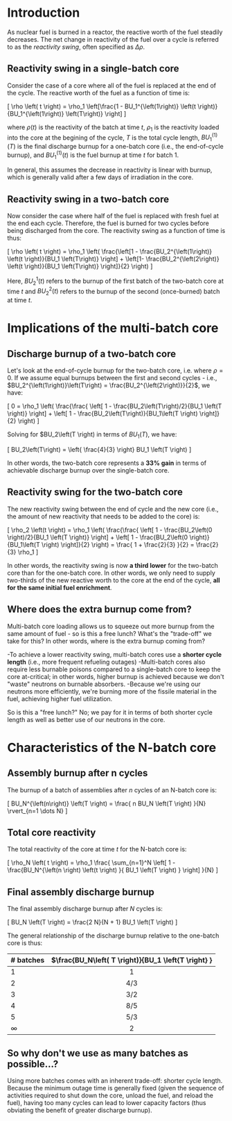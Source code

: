 # Introduction

As nuclear fuel is burned in a reactor, the reactive worth of the fuel steadily decreases. The net change in reactivity of the fuel over a cycle is referred to as the *reactivity swing*, often specified as $\Delta \rho$.

## Reactivity swing in a single-batch core

Consider the case of a core where all of the fuel is replaced at the end of the cycle. The reactive worth of the fuel as a function of time is:

\[ \rho \left( t \right) = \rho_1 \left\[\frac{1 - BU_1^{\left(1\right)} \left(t \right)}{BU_1^{\left(1\right)} \left(T\right)} \right] \] 

where $\rho \left(t\right)$ is the reactivity of the batch at time *t*, $\rho_1$ is the reactivity loaded into the core at the begining of the cycle, *T* is the total cycle length, $BU_1^{\left(1\right)} \left(T\right)$ is the final discharge burnup for a one-batch core (i.e., the end-of-cycle burnup), and $BU_1^{\left(1\right)} \left(t \right)$ is the fuel burnup at time *t* for batch 1. 

In general, this assumes the decrease in reactivity is linear with burnup, which is generally valid after a few days of irradiation in the core.

## Reactivity swing in a two-batch core

Now consider the case where half of the fuel is replaced with fresh fuel at the end each cycle. Therefore, the fuel is burned for two cycles before being discharged from the core. The reactivity swing as a function of time is thus:

\[ \rho \left( t \right) = \rho_1 \left( \frac{\left\[1 - \frac{BU_2^{\left(1\right)} \left(t \right)}{BU_1 \left(T\right)} \right] + \left\[1- \frac{BU_2^{\left(2\right)} \left(t \right)}{BU_1 \left(T\right)} \right]}{2} \right) \] 

Here, $BU_2^{1}\left(t\right)$ refers to the burnup of the first batch of the two-batch core at time *t* and $BU_2^{2}\left(t\right)$ refers to the burnup of the second (once-burned) batch at time *t*. 

# Implications of the multi-batch core

## Discharge burnup of a two-batch core

Let's look at the end-of-cycle burnup for the two-batch core, i.e. where $\rho = 0$. If we assume equal burnups between the first and second cycles - i.e., $BU_2^{\left(1\right)}\left(T\right) = \frac{BU_2^{\left(2\right)}}{2}$, we have:

\[ 0 = \rho_1 \left( \frac{\frac{ \left\[ 1 - \frac{BU_2\left(T\right)/2}{BU_1 \left(T \right)} \right\] + \left\[ 1 - \frac{BU_2\left(T\right)}{BU_1\left(T \right) \right\]}{2} \right) \]

Solving for $BU_2\left(T \right) in terms of $BU_1\left(T\right)$, we have:

\[ BU_2\left(T\right) = \left{ \frac{4}{3} \right} BU_1 \left(T \right) \]

In other words, the two-batch core represents a **33% gain** in terms of achievable discharge burnup over the single-batch core.

## Reactivity swing for the two-batch core

The new reactivity swing between the end of cycle and the new core (i.e., the amount of new reactivity that needs to be added to the core) is:

\[ \rho_2 \left(t \right) = \rho_1 \left( \frac{\frac{ \left\[ 1 - \frac{BU_2\left(0 \right)/2}{BU_1 \left(T \right)} \right\] + \left\[ 1 - \frac{BU_2\left(0 \right)}{BU_1\left(T \right) \right\]}{2} \right) = \frac{ 1 + \frac{2}{3} }{2} = \frac{2}{3} \rho_1 \]

In other words, the reactivity swing is now **a third lower** for the two-batch core than for the one-batch core. In other words, we only need to supply two-thirds of the new reactive worth to the core at the end of the cycle, **all for the same initial fuel enrichment**.

## Where does the extra burnup come from?

Multi-batch core loading allows us to squeeze out more burnup from the same amount of fuel - so is this a free lunch? What's the "trade-off" we take for this? In other words, where is the extra burnup coming from?

-To achieve a lower reactivity swing, multi-batch cores use a **shorter cycle length** (i.e., more frequent refueling outages)
-Multi-batch cores also require less burnable poisons compared to a single-batch core to keep the core at-critical; in other words, higher burnup is achieved because we don't "waste" neutrons on burnable absorbers.
-Because we're using our neutrons more efficiently, we're burning more of the fissile material in the fuel, achieving higher fuel utilization.

So is this a "free lunch?" No; we pay for it in terms of both shorter cycle length as well as better use of our neutrons in the core.

# Characteristics of the N-batch core

## Assembly burnup after n cycles

The burnup of a batch of assemblies after *n* cycles of an N-batch core is:

\[ BU_N^{\left(n\right)} \left(T \right) = \frac{ n BU_N \left(T \right) }{N} \rvert_{n=1 \dots N} \]

## Total core reactivity

The total reactivity of the core at time *t* for the N-batch core is:

\[ \rho_N \left( t \right) = \rho_1 \frac{ \sum_{n=1}^N \left[ 1 - \frac{BU_N^{\left(n \right) \left(t \right) }{ BU_1 \left(T \right) } \right] }{N} \]

## Final assembly discharge burnup

The final assembly discharge burnup after *N* cycles is:

\[ BU_N \left(T \right) = \frac{2 N}{N + 1} BU_1 \left(T \right) \]

The general relationship of the discharge burnup relative to the one-batch core is thus:

| # batches | $\frac{BU_N\left( T \right)}{BU_1 \left{T \right} } |
------------|:---------------------------------------------------:|
1 | 1
2 | 4/3 |
3 | 3/2 |
4 | 8/5 |
5 | 5/3 |
$\infty$ | 2 |

## So why don't we use as many batches as possible...?

Using more batches comes with an inherent trade-off: shorter cycle length. Because the minimum outage time is generally fixed (given the sequence of activities required to shut down the core, unload the fuel, and reload the fuel), having too many cycles can lead to lower capacity factors (thus obviating the benefit of greater discharge burnup).

